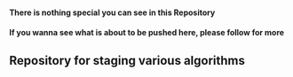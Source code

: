 #### There is nothing special you can see in this Repository
#### If you wanna see what is about to be pushed here, please follow for more  
## Repository for staging various algorithms